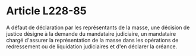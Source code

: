 # Article L228-85

A défaut de déclaration par les représentants de la masse, une décision de justice désigne à la demande du mandataire judiciaire, un mandataire chargé d'assurer la représentation de la masse dans les opérations de redressement ou de liquidation judiciaires et d'en déclarer la créance.
